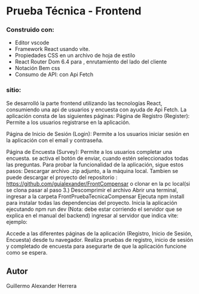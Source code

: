 # Prueba Técnica - Frontend

### Construido con:

- Editor vscode
- Framework React usando vite.
- Propiedades CSS en un archivo de hoja de estilo
- React Router Dom 6.4 para , enrutamiento del lado del cliente
- Notación Bem css
- Consumo de API: con Api Fetch


### sitio:
Se desarrolló la parte frontend  utilizando las tecnologías React,  consumiendo una api de usuarios  y encuesta  con ayuda de Api Fetch.
La aplicación consta de las siguientes páginas:
Página de Registro (Register): Permite a los usuarios registrarse en la aplicación.



Página de Inicio de Sesión (Login): Permite a los usuarios iniciar sesión en la aplicación con el email y contraseña.



Página de Encuesta (Survey): Permite a los usuarios completar una encuesta.
se activa el botón de enviar, cuando estén seleccionados todas las preguntas.
Para probar la funcionalidad de la aplicación, sigue estos pasos:
Descargar archivo .zip adjunto, a la máquina local. Tambien se puede descargar el proyecto del repositorio : https://github.com/guialexander/FrontCompensar o clonar en la pc local(si se clona pasar al paso 3.)
Descomprimir el archivo
Abrir una terminal, ingresar a la carpeta FrontPruebaTecnicaCompensar
Ejecuta npm install para instalar todas las dependencias del proyecto.
Inicia la aplicación ejecutando npm run dev (Nota: debe estar corriendo el servidor que se explica en el manual del backend) 
ingresar al servidor que indica vite:
ejemplo:

Accede a las diferentes páginas de la aplicación (Registro, Inicio de Sesión, Encuesta) desde tu navegador.
Realiza pruebas de registro, inicio de sesión y completado de encuesta para asegurarte de que la aplicación funcione como se espera.




## Autor

Guillermo Alexander Herrera


